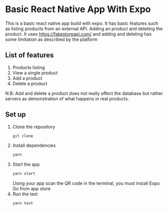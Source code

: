 # Basic React Native App With Expo

This is a basic react native app build with expo. It has basic features such as listing products from an external API. Adding an product and deleting the product. It uses https://fakestoreapi.com/ and adding and deleting has some limitation as described by the platform

## List of features

1. Products listing
2. View a single product
3. Add a product
4. Delete a product

N.B: Add and delete a product does not really affect the database but rather servers as demonstration of what happens in real products.

## Set up

1. Clone the repository
    ```bash
    git clone 
    ```
2. Install dependencies
    ```bash
    yarn 
    ```
3. Start the app
    ```bash
    yarn start
    ```
    Using your app scan the QR code in the terminal, you must install Expo Go from app store
4. Run the test
    ```bash
    yarn test
    ```